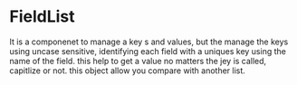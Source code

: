 # FieldList
It is a componenet to manage a key s and values, but the manage the keys using uncase sensitive, identifying each field with a uniques key using the name of the field. this help to get a value no matters the jey is called, capitlize or not. this object allow you compare with another list.
